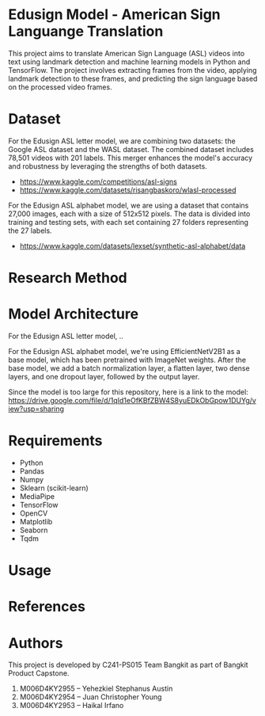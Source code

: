 # Edusign Model - American Sign Languange Translation

This project aims to translate American Sign Language (ASL) videos into text using landmark detection and machine learning models in Python and TensorFlow. The project involves extracting frames from the video, applying landmark detection to these frames, and predicting the sign language based on the processed video frames.

# Dataset
For the Edusign ASL letter model, we are combining two datasets: the Google ASL dataset and the WASL dataset. The combined dataset includes 78,501 videos with 201 labels. This merger enhances the model's accuracy and robustness by leveraging the strengths of both datasets.

- https://www.kaggle.com/competitions/asl-signs
- https://www.kaggle.com/datasets/risangbaskoro/wlasl-processed

For the Edusign ASL alphabet model, we are using a dataset that contains 27,000 images, each with a size of 512x512 pixels. The data is divided into training and testing sets, with each set containing 27 folders representing the 27 labels.

- https://www.kaggle.com/datasets/lexset/synthetic-asl-alphabet/data 

# Research Method

# Model Architecture
For the Edusign ASL letter model, ..

For the Edusign ASL alphabet model, we're using EfficientNetV2B1 as a base model, which has been pretrained with ImageNet weights. After the base model, we add a batch normalization layer, a flatten layer, two dense layers, and one dropout layer, followed by the output layer. 

Since the model is too large for this repository, here is a link to the model: https://drive.google.com/file/d/1qId1eOfKBfZBW4S8yuEDkObGpow1DUYg/view?usp=sharing

# Requirements
- Python
- Pandas
- Numpy
- Sklearn (scikit-learn)
- MediaPipe
- TensorFlow
- OpenCV
- Matplotlib
- Seaborn
- Tqdm

# Usage

# References

# Authors

This project is developed by C241-PS015 Team Bangkit as part of Bangkit Product Capstone.
1. M006D4KY2955 – Yehezkiel Stephanus Austin
2. M006D4KY2954 – Juan Christopher Young
3. M006D4KY2953 – Haikal Irfano
